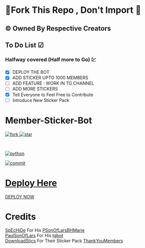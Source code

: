 # 🚫Fork This Repo , Don't Import 🚫


## © Owned By Respective Creators


## To Do List ☑
### Halfway covered (Half more to Go) 💹

 - [x] DEPLOY THE BOT 
 - [x] ADD STICKER UPTO 1000 MEMBERS
 - [ ] ADD FEATURE : WORK IN TG CHANNEL
 - [ ] ADD MORE STICKERS
 - [x] Tell Everyone to Feel Free to Contribute
 - [ ] Introduce New Sticker Pack

# Member-Sticker-Bot

<A href="https://github.com/bughunter0"><img src="https://img.shields.io/github/forks/bughunter0/member-sticker-bot?style=for-the-badge" alt=fork> </img>
<A href="https://github.com/bughunter0"><img src="https://img.shields.io/github/stars/bughunter0/member-sticker-bot?style=for-the-badge" alt=star> </img>

<Br>

<A href="www.python.org"><img src="https://img.shields.io/pypi/pyversions/django?label=python%20&logo=Python&logoColor=red" alt=python> </img>

<A href="https://github.com/bughunter0"><img src="https://img.shields.io/github/last-commit/bughunter0/member-sticker-bot?style=for-the-badge://" alt=commit> </img>


# Deploy Here

[DEPLOY NOW](https://heroku.com/deploy?template=https://github.com/bughunter0/member-sticker-bot)

# Credits
 
[SpEcHiDe](https://github.com/SpEcHiDe)  For His  [PSonOfLarsBHMarie](https://github.com/SpEcHiDe/PSonOfLars_BHMarie) <br>
[PaulSonOfLars](https://github.com/PaulSonOfLars) For His [tgbot](https://github.com/PaulSonOfLars/tgbot) <br>
[DownloadStics](https://t.me/DownloadStics) For Their Sticker Pack [ThankYouMembers](https://t.me/addstickers/DownloadStics_ThankYouMembers)

